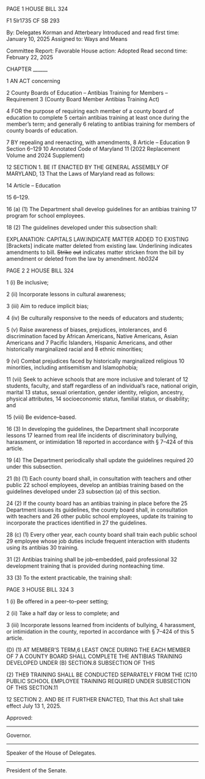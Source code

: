 PAGE 1
HOUSE BILL 324

F1 5lr1735
CF SB 293

By: Delegates Korman and Atterbeary
Introduced and read first time: January 10, 2025
Assigned to: Ways and Means

Committee Report: Favorable
House action: Adopted
Read second time: February 22, 2025

CHAPTER ______

1 AN ACT concerning

2 County Boards of Education – Antibias Training for Members – Requirement
3 (County Board Member Antibias Training Act)

4 FOR the purpose of requiring each member of a county board of education to complete
5 certain antibias training at least once during the member’s term; and generally
6 relating to antibias training for members of county boards of education.

7 BY repealing and reenacting, with amendments,
8 Article – Education
9 Section 6–129
10 Annotated Code of Maryland
11 (2022 Replacement Volume and 2024 Supplement)

12 SECTION 1. BE IT ENACTED BY THE GENERAL ASSEMBLY OF MARYLAND,
13 That the Laws of Maryland read as follows:

14 Article – Education

15 6–129.

16 (a) (1) The Department shall develop guidelines for an antibias training
17 program for school employees.

18 (2) The guidelines developed under this subsection shall:

EXPLANATION: CAPITALS LAW.INDICATE MATTER ADDED TO EXISTING
[Brackets] indicate matter deleted from existing law.
Underlining indicates amendments to bill.
~~Strike~~ ~~out~~ indicates matter stricken from the bill by amendment or deleted from the law by
amendment. *hb0324*

PAGE 2
2 HOUSE BILL 324

1 (i) Be inclusive;

2 (ii) Incorporate lessons in cultural awareness;

3 (iii) Aim to reduce implicit bias;

4 (iv) Be culturally responsive to the needs of educators and students;

5 (v) Raise awareness of biases, prejudices, intolerances, and
6 discrimination faced by African Americans, Native Americans, Asian Americans and
7 Pacific Islanders, Hispanic Americans, and other historically marginalized racial and
8 ethnic minorities;

9 (vi) Combat prejudices faced by historically marginalized religious
10 minorities, including antisemitism and Islamophobia;

11 (vii) Seek to achieve schools that are more inclusive and tolerant of
12 students, faculty, and staff regardless of an individual’s race, national origin, marital
13 status, sexual orientation, gender identity, religion, ancestry, physical attributes,
14 socioeconomic status, familial status, or disability; and

15 (viii) Be evidence–based.

16 (3) In developing the guidelines, the Department shall incorporate lessons
17 learned from real life incidents of discriminatory bullying, harassment, or intimidation
18 reported in accordance with § 7–424 of this article.

19 (4) The Department periodically shall update the guidelines required
20 under this subsection.

21 (b) (1) Each county board shall, in consultation with teachers and other public
22 school employees, develop an antibias training based on the guidelines developed under
23 subsection (a) of this section.

24 (2) If the county board has an antibias training in place before the
25 Department issues its guidelines, the county board shall, in consultation with teachers and
26 other public school employees, update its training to incorporate the practices identified in
27 the guidelines.

28 (c) (1) Every other year, each county board shall train each public school
29 employee whose job duties include frequent interaction with students using its antibias
30 training.

31 (2) Antibias training shall be job–embedded, paid professional
32 development training that is provided during nonteaching time.

33 (3) To the extent practicable, the training shall:

PAGE 3
HOUSE BILL 324 3

1 (i) Be offered in a peer–to–peer setting;

2 (ii) Take a half day or less to complete; and

3 (iii) Incorporate lessons learned from incidents of bullying,
4 harassment, or intimidation in the county, reported in accordance with § 7–424 of this
5 article.

(D) (1) AT MEMBER’S TERM,6 LEAST ONCE DURING THE EACH MEMBER OF
7 A COUNTY BOARD SHALL COMPLETE THE ANTIBIAS TRAINING DEVELOPED UNDER
(B) SECTION.8 SUBSECTION OF THIS

(2) THE9 TRAINING SHALL BE CONDUCTED SEPARATELY FROM THE
(C)10 PUBLIC SCHOOL EMPLOYEE TRAINING REQUIRED UNDER SUBSECTION OF THIS
SECTION.11

12 SECTION 2. AND BE IT FURTHER ENACTED, That this Act shall take effect July
13 1, 2025.

Approved:

________________________________________________________________________________
Governor.

________________________________________________________________________________
Speaker of the House of Delegates.

________________________________________________________________________________
President of the Senate.
